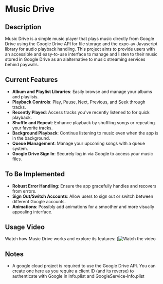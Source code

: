 # Music Drive

## Description
Music Drive is a simple music player that plays music directly from Google Drive using the Google Drive API for file storage and the expo-av Javascript library for audio playback handling. This project aims to provide users with an accessible and easy-to-use interface to manage and listen to their music stored in Google Drive as an alalternative to music streaming services behind paywalls.

## Current Features
- **Album and Playlist Libraries**: Easily browse and manage your albums and playlists.
- **Playback Controls**: Play, Pause, Next, Previous, and Seek through tracks.
- **Recently Played**: Access tracks you've recently listened to for quick playback.
- **Shuffle and Repeat**: Enhance playback by shuffling songs or repeating your favorite tracks.
- **Background Playback**: Continue listening to music even when the app is in the background.
- **Queue Management**: Manage your upcoming songs with a queue system.
- **Google Drive Sign In**: Securely log in via Google to access your music files.

## To Be Implemented
- **Robust Error Handling**: Ensure the app gracefully handles and recovers from errors.
- **Sign Out/Switch Accounts**: Allow users to sign out or switch between different Google accounts.
- **Animations**: Possibly add animations for a smoother and more visually appealing interface.

## Usage Video
Watch how Music Drive works and explore its features:
[![Watch the video](https://drive.google.com/file/d/1GTj2dvHRpnzp35DZgi5xXSIKdoWjeppa/view?usp=sharing)

## Notes
- A google cloud project is required to use the Google Drive API. You can create one [here](https://console.cloud.google.com/) as you require a client ID (and its reverse) to authenticate with Google in Info.plist and GoogleService-Info.plist



